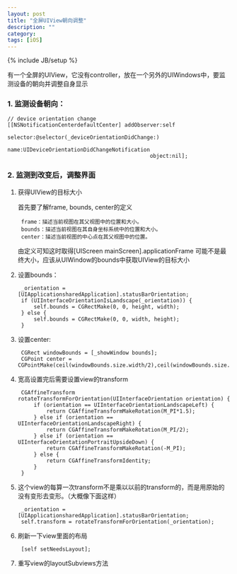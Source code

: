 ```yaml
---
layout: post
title: "全屏UIView朝向调整"
description: ""
category: 
tags: [iOS]
---
```

{% include JB/setup %}

有一个全屏的UIView，它没有controller，放在一个另外的UIWindows中，要监测设备的朝向并调整自身显示

### 1. 监测设备朝向：

	
	// device orientation change
	[[NSNotificationCenterdefaultCenter] addObserver:self
	                                           selector:@selector(_deviceOrientationDidChange:)
	                                               name:UIDeviceOrientationDidChangeNotification 
	                                             object:nil];
	

### 2. 监测到改变后，调整界面  
		

1. 获得UIView的目标大小  


	首先要了解frame, bounds, center的定义

	
		frame：描述当前视图在其父视图中的位置和大小。  
		bounds：描述当前视图在其自身坐标系统中的位置和大小。  
		center：描述当前视图的中心点在其父视图中的位置。   
		

	由定义可知这时取得[UIScreen mainScreen].applicationFrame 可能不是最终大小，应该从UIWindow的bounds中获取UIView的目标大小


2. 设置bounds：

		_orientation = [UIApplicationsharedApplication].statusBarOrientation;
		if (UIInterfaceOrientationIsLandscape(_orientation)) {
			self.bounds = CGRectMake(0, 0, height, width);
		} else {
			self.bounds = CGRectMake(0, 0, width, height);
		}

3. 设置center:


		CGRect windowBounds = [_showWindow bounds];
		CGPoint center = CGPointMake(ceil(windowBounds.size.width/2),ceil(windowBounds.size.height/2));

4. 宽高设置完后需要设置view的transform 


		CGAffineTransform rotateTransformForOrientation(UIInterfaceOrientation orientation) {
			if (orientation == UIInterfaceOrientationLandscapeLeft) {
				return CGAffineTransformMakeRotation(M_PI*1.5);
			} else if (orientation == UIInterfaceOrientationLandscapeRight) {
				return CGAffineTransformMakeRotation(M_PI/2);
			} else if (orientation == UIInterfaceOrientationPortraitUpsideDown) {
				return CGAffineTransformMakeRotation(-M_PI);
			} else {
				return CGAffineTransformIdentity;
			}
		}

5. 这个view的每算一次transform不是乘以以前的transform的，而是用原始的没有变形去变形。（大概像下面这样）


		_orientation = [UIApplicationsharedApplication].statusBarOrientation;
		self.transform = rotateTransformForOrientation(_orientation);

6. 刷新一下view里面的布局

		[self setNeedsLayout];

7. 重写view的layoutSubviews方法

